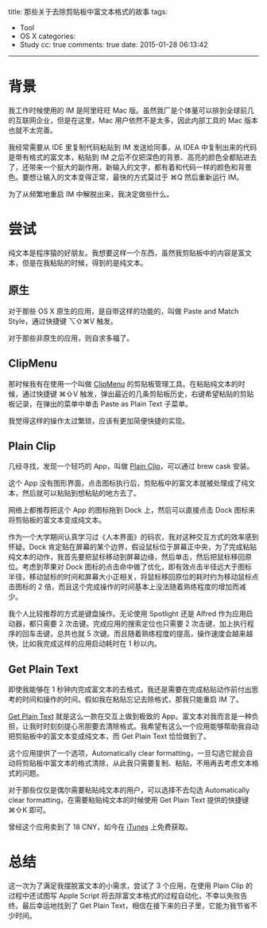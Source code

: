 title: 那些关于去除剪贴板中富文本格式的故事
tags:
  - Tool
  - OS X
categories:
  - Study
cc: true
comments: true
date: 2015-01-28 06:13:42
---

# 背景

我工作时候使用的 IM 是阿里旺旺 Mac 版。虽然我厂是个体量可以排到全球前几的互联网企业，但是在这里，Mac 用户依然不是太多，因此内部工具的 Mac 版本也就不太完善。

我经常需要从 IDE 里复制代码粘贴到 IM 发送给同事，从 IDEA 中复制出来的代码是带有格式的富文本，粘贴到 IM 之后不仅把深色的背景、高亮的颜色全都贴进去了，还带来一个挺大的副作用，新输入的文字，都有着和代码一样的颜色和背景色。要想让输入的文本变得正常，最快的方式莫过于 ⌘Q 然后重新运行 IM。

为了从频繁地重启 IM 中解脱出来，我决定做些什么。

<!-- more --><!-- indicate-the-source -->

# 尝试

纯文本是程序猿的好朋友。我想要这样一个东西，虽然我剪贴板中的内容是富文本，但是在我粘贴的时候，得到的是纯文本。

## 原生

对于那些 OS X 原生的应用，是自带这样的功能的，叫做 Paste and Match Style，通过快捷键 ⌥⇧⌘V 触发。

对于那些非原生的应用，则自求多福了。

## ClipMenu

那时候我有在使用一个叫做 [ClipMenu][1] 的剪贴板管理工具。在粘贴纯文本的时候，通过快捷键 ⌘⇧V 触发，弹出最近的几条剪贴板历史，右键希望粘贴的剪贴板记录，在弹出的菜单中单击 Paste as Plain Text 子菜单。

我觉得这样的操作太过繁琐，应该有更加简便快捷的实现。

## Plain Clip

几经寻找，发现一个轻巧的 App，叫做 [Plain Clip][2]，可以通过 brew cask 安装。

这个 App 没有图形界面，点击图标执行后，剪贴板中的富文本就被处理成了纯文本，然后就可以粘贴到想粘贴的地方去了。

网络上都推荐把这个 App 的图标拖到 Dock 上，然后可以直接点击 Dock 图标来将剪贴板的富文本变成纯文本。

作为一个大学期间认真学习过《人本界面》的码农，我对这种交互方式的效率感到怀疑。Dock 肯定贴在屏幕的某个边界，假设鼠标位于屏幕正中央，为了完成粘贴纯文本的动作，我首先要把鼠标移动到屏幕边缘，然后单击，然后把鼠标移回原位。考虑到苹果对 Dock 图标的点击命中做了优化，即有效点击半径远大于图标半径，移动鼠标的时间和屏幕大小正相关，将鼠标移回原位的耗时约为移动鼠标点击图标的 2 倍，而且这个完成操作的时间基本上没法随着熟练程度的增加而减少。

我个人比较推荐的方式是键盘操作。无论使用 Spotlight 还是 Alfred 作为应用启动器，都只需要 2 次击键。完成应用的搜索定位也只需要 2 次击键，加上执行程序的回车击键，总共也就 5 次键。而且随着熟练程度的提高，操作速度会越来越快，比如我完成这样的应用启动耗时在 1 秒以内。

## Get Plain Text

即使我能够在 1 秒钟内完成富文本的去格式，我还是需要在完成粘贴动作前付出思考的时间和操作的时间。假如我在粘贴忘记去除格式，那我只能重启 IM 了。

[Get Plain Text][3] 就是这么一款在交互上做到极致的 App。富文本对我而言是一种负担，让我时时刻刻提心吊胆要去清除格式。我希望有这么一个应用能够帮助我自动把剪贴板中的富文本变成纯文本，而 Get Plain Text 恰恰做到了。

这个应用提供了一个选项，Automatically clear formatting，一旦勾选它就会自动将剪贴板中富文本的格式清除，从此我只需要复制、粘贴，不用再去考虑文本格式的问题。

对于那些仅仅是偶尔需要粘贴纯文本的用户，可以选择不去勾选 Automatically clear formatting，在需要粘贴纯文本的时候使用 Get Plain Text 提供的快捷键 ⌘⇧K 即可。

曾经这个应用卖到了 18 CNY，如今在 [iTunes][4] 上免费获取。

# 总结

这一次为了满足我摆脱富文本的小需求，尝试了 3 个应用，在使用 Plain Clip 的过程中还试图写 Apple Script 将去除富文本格式的过程自动化，不幸以失败告终。最后幸运地找到了 Get Plain Text，相信在接下来的日子里，它能为我节省不少时间。

[1]: http://www.clipmenu.com
[2]: http://www.bluem.net/en/mac/plain-clip/
[3]: http://zipzapmac.com/getplaintext
[4]: https://itunes.apple.com/cn/app/get-plain-text/id508368068
